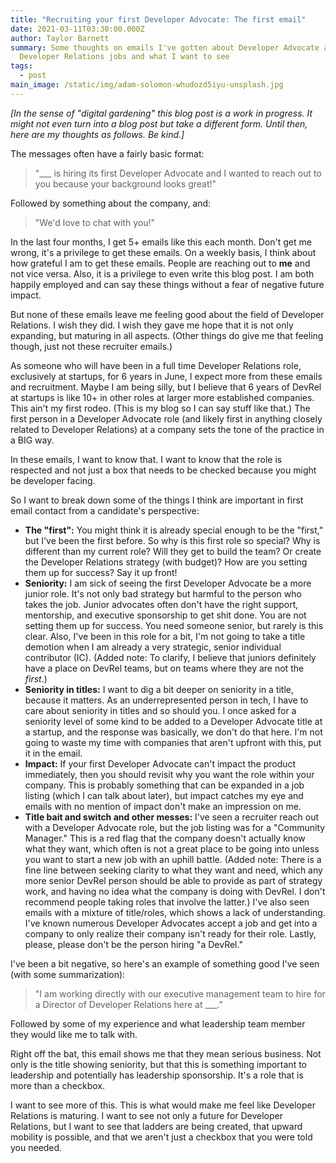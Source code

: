 ```yaml
---
title: "Recruiting your first Developer Advocate: The first email"
date: 2021-03-11T03:30:00.000Z
author: Taylor Barnett
summary: Some thoughts on emails I've gotten about Developer Advocate and
  Developer Relations jobs and what I want to see
tags:
  - post
main_image: /static/img/adam-solomon-whudozd5iyu-unsplash.jpg
---
```

_[In the sense of "digital gardening" this blog post is a work in progress. It might not even turn into a blog post but take a different form. Until then, here are my thoughts as follows. Be kind.]_

The messages often have a fairly basic format: 

> "___ is hiring its first Developer Advocate and I wanted to reach out to you because your background looks great!"

Followed by something about the company, and:

> "We'd love to chat with you!" 

In the last four months, I get 5+ emails like this each month. Don't get me wrong, it's a privilege to get these emails. On a weekly basis, I think about how grateful I am to get these emails. People are reaching out to **me** and not vice versa. Also, it is a privilege to even write this blog post. I am both happily employed and can say these things without a fear of negative future impact. 

But none of these emails leave me feeling good about the field of Developer Relations. I wish they did. I wish they gave me hope that it is not only expanding, but maturing in all aspects. (Other things do give me that feeling though, just not these recruiter emails.) 

As someone who will have been in a full time Developer Relations role, exclusively at startups, for 6 years in June, I expect more from these emails and recruitment. Maybe I am being silly, but I believe that 6 years of DevRel at startups is like 10+ in other roles at larger more established companies. This ain't my first rodeo. (This is my blog so I can say stuff like that.) The first person in a Developer Advocate role (and likely first in anything closely related to Developer Relations) at a company sets the tone of the practice in a BIG way. 

In these emails, I want to know that. I want to know that the role is respected and not just a box that needs to be checked because you might be developer facing. 

So I want to break down some of the things I think are important in first email contact from a candidate's perspective:

- **The "first":** You might think it is already special enough to be the "first," but I've been the first before. So why is this first role so special? Why is different than my current role? Will they get to build the team? Or create the Developer Relations strategy (with budget)? How are you setting them up for success? Say it up front!
- **Seniority:** I am sick of seeing the first Developer Advocate be a more junior role. It's not only bad strategy but harmful to the person who takes the job. Junior advocates often don't have the right support, mentorship, and executive sponsorship to get shit done. You are not setting them up for success. You need someone senior, but rarely is this clear. Also, I've been in this role for a bit, I'm not going to take a title demotion when I am already a very strategic, senior individual contributor (IC). (Added note: To clarify, I believe that juniors definitely have a place on DevRel teams, but on teams where they are not the _first_.) 
- **Seniority in titles:** I want to dig a bit deeper on seniority in a title, because it matters. As an underrepresented person in tech, I have to care about seniority in titles and so should you. I once asked for a seniority level of some kind to be added to a Developer Advocate title at a startup, and the response was basically, we don't do that here. I'm not going to waste my time with companies that aren't upfront with this, put it in the email.
- **Impact:** If your first Developer Advocate can't impact the product immediately, then you should revisit why you want the role within your company. This is probably something that can be expanded in a job listing (which I can talk about later), but impact catches my eye and emails with no mention of impact don't make an impression on me.
- **Title bait and switch and other messes:** I've seen a recruiter reach out with a Developer Advocate role, but the job listing was for a "Community Manager." This is a red flag that the company doesn't actually know what they want, which often is not a great place to be going into unless you want to start a new job with an uphill battle. (Added note: There is a fine line between seeking clarity to what they want and need, which any more senior DevRel person should be able to provide as part of strategy work, and having no idea what the company is doing with DevRel. I don't recommend people taking roles that involve the latter.) I've also seen emails with a mixture of title/roles, which shows a lack of understanding. I've known numerous Developer Advocates accept a job and get into a company to only realize their company isn't ready for their role. Lastly, please, please don't be the person hiring "a DevRel."

I've been a bit negative, so here's an example of something good I've seen (with some summarization):
> "I am working directly with our executive management team to hire for a Director of Developer Relations here at ___." 

Followed by some of my experience and what leadership team member they would like me to talk with. 

Right off the bat, this email shows me that they mean serious business. Not only is the title showing seniority, but that this is something important to leadership and potentially has leadership sponsorship. It's a role that is more than a checkbox. 

I want to see more of this. This is what would make me feel like Developer Relations is maturing. I want to see not only a future for Developer Relations, but I want to see that ladders are being created, that upward mobility is possible, and that we aren't just a checkbox that you were told you needed. 
